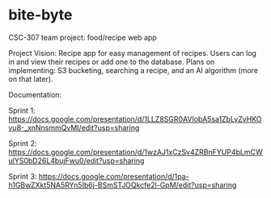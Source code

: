 # bite-byte
CSC-307 team project: food/recipe web app

Project Vision:
Recipe app for easy management of recipes. Users can log in and view their recipes or add one to the database. Plans on implementing: S3 bucketing, searching a recipe, and an AI algorithm (more on that later).

Documentation:

Sprint 1: https://docs.google.com/presentation/d/1LLZ8SGR0AVIobA5sa1ZbLyZyHKOvu8-_xnNnsmmQvMI/edit?usp=sharing

Sprint 2: https://docs.google.com/presentation/d/1wzAJ1xCzSv4ZRBnFYUP4bLmCWulYS0bD26L4bujFwu0/edit?usp=sharing

Sprint 3: https://docs.google.com/presentation/d/1pa-h1GBwZXkt5NA5RYn5Ib6j-BSmSTJOQkcfe2l-GpM/edit?usp=sharing
